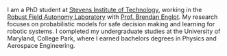 I am a PhD student at [Stevens Institute of Technology](http://www.stevens.edu), working in the [Robust Field Autonomy Laboratory](http://personal.stevens.edu/~benglot/) with [Prof. Brendan Englot](https://web.stevens.edu/facultyprofile/?id=2043). My research focuses on probabilistic models for safe decision making and learning for robotic systems. I completed my undergraduate studies at the University of Maryland, College Park, where I earned bachelors degrees in Physics and Aerospace Engineering.   
